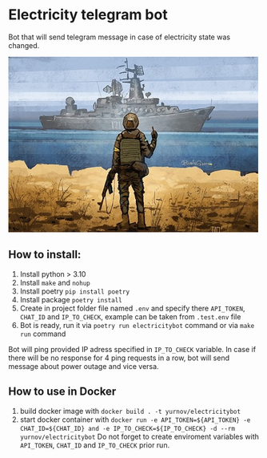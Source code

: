 # Electricity telegram bot
Bot that will send telegram message in case of electricity state was changed.

![_](_.png)

## How to install:
1. Install python > 3.10
2. Install `make` and `nohup`
3. Install poetry `pip install poetry`
4. Install package `poetry install`
5. Create in project folder file named `.env` and specify there `API_TOKEN`, `CHAT_ID` and `IP_TO_CHECK`, example can be taken from `.test.env` file
6. Bot is ready, run it via `poetry run electricitybot` command or via `make run` command

Bot will ping provided IP adress specified in `IP_TO_CHECK` variable. In case if there will be no response for 4 ping requests in a row, bot will send message about power outage and vice versa.

## How to use in Docker
1. build docker image with `docker build . -t yurnov/electricitybot`
2. start docker container with `docker run -e API_TOKEN=${API_TOKEN} -e CHAT_ID=${CHAT_ID} and -e IP_TO_CHECK=${IP_TO_CHECK} -d --rm yurnov/electricitybot`
Do not forget to create enviroment variables with `API_TOKEN`, `CHAT_ID` and `IP_TO_CHECK` prior run.